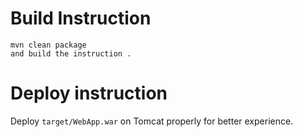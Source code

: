

# Build Instruction

```
mvn clean package
and build the instruction .
```

# Deploy instruction
Deploy ```target/WebApp.war``` on Tomcat properly for better experience.

